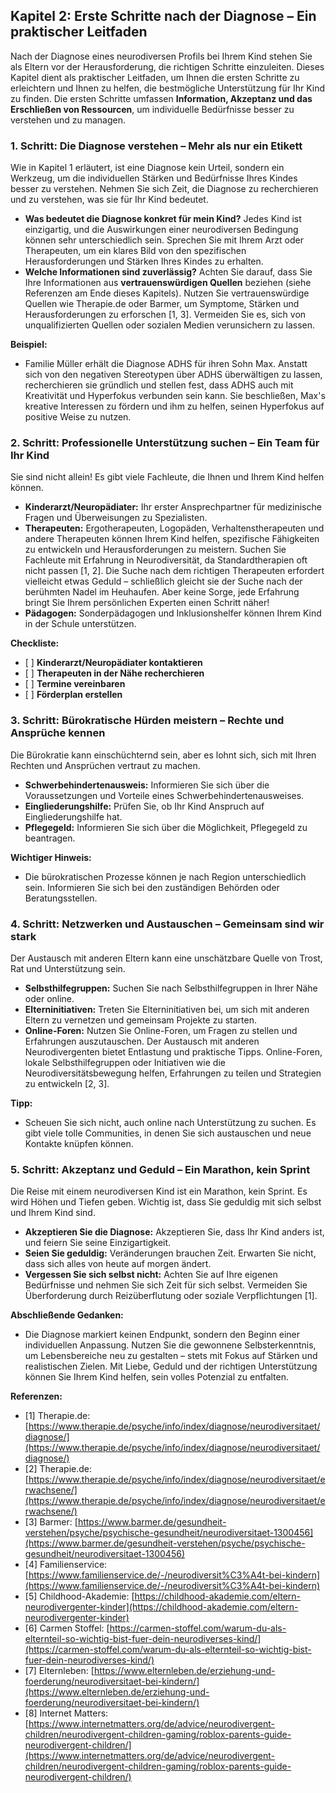 ## Kapitel 2: Erste Schritte nach der Diagnose – Ein praktischer Leitfaden

Nach der Diagnose eines neurodiversen Profils bei Ihrem Kind stehen Sie als Eltern vor der Herausforderung, die richtigen Schritte einzuleiten. Dieses Kapitel dient als praktischer Leitfaden, um Ihnen die ersten Schritte zu erleichtern und Ihnen zu helfen, die bestmögliche Unterstützung für Ihr Kind zu finden. Die ersten Schritte umfassen **Information, Akzeptanz und das Erschließen von Ressourcen**, um individuelle Bedürfnisse besser zu verstehen und zu managen.

### 1. Schritt: Die Diagnose verstehen – Mehr als nur ein Etikett

Wie in Kapitel 1 erläutert, ist eine Diagnose kein Urteil, sondern ein Werkzeug, um die individuellen Stärken und Bedürfnisse Ihres Kindes besser zu verstehen. Nehmen Sie sich Zeit, die Diagnose zu recherchieren und zu verstehen, was sie für Ihr Kind bedeutet.

*   **Was bedeutet die Diagnose konkret für mein Kind?** Jedes Kind ist einzigartig, und die Auswirkungen einer neurodiversen Bedingung können sehr unterschiedlich sein. Sprechen Sie mit Ihrem Arzt oder Therapeuten, um ein klares Bild von den spezifischen Herausforderungen und Stärken Ihres Kindes zu erhalten.
*   **Welche Informationen sind zuverlässig?** Achten Sie darauf, dass Sie Ihre Informationen aus **vertrauenswürdigen Quellen** beziehen (siehe Referenzen am Ende dieses Kapitels). Nutzen Sie vertrauenswürdige Quellen wie Therapie.de oder Barmer, um Symptome, Stärken und Herausforderungen zu erforschen \[1, 3]. Vermeiden Sie es, sich von unqualifizierten Quellen oder sozialen Medien verunsichern zu lassen.

**Beispiel:**

*   Familie Müller erhält die Diagnose ADHS für ihren Sohn Max. Anstatt sich von den negativen Stereotypen über ADHS überwältigen zu lassen, recherchieren sie gründlich und stellen fest, dass ADHS auch mit Kreativität und Hyperfokus verbunden sein kann. Sie beschließen, Max's kreative Interessen zu fördern und ihm zu helfen, seinen Hyperfokus auf positive Weise zu nutzen.

### 2. Schritt: Professionelle Unterstützung suchen – Ein Team für Ihr Kind

Sie sind nicht allein! Es gibt viele Fachleute, die Ihnen und Ihrem Kind helfen können.

*   **Kinderarzt/Neuropädiater:** Ihr erster Ansprechpartner für medizinische Fragen und Überweisungen zu Spezialisten.
*   **Therapeuten:** Ergotherapeuten, Logopäden, Verhaltenstherapeuten und andere Therapeuten können Ihrem Kind helfen, spezifische Fähigkeiten zu entwickeln und Herausforderungen zu meistern. Suchen Sie Fachleute mit Erfahrung in Neurodiversität, da Standardtherapien oft nicht passen \[1, 2]. Die Suche nach dem richtigen Therapeuten erfordert vielleicht etwas Geduld – schließlich gleicht sie der Suche nach der berühmten Nadel im Heuhaufen. Aber keine Sorge, jede Erfahrung bringt Sie Ihrem persönlichen Experten einen Schritt näher!
*   **Pädagogen:** Sonderpädagogen und Inklusionshelfer können Ihrem Kind in der Schule unterstützen.

**Checkliste:**

*   \[ ] **Kinderarzt/Neuropädiater kontaktieren**
*   \[ ] **Therapeuten in der Nähe recherchieren**
*   \[ ] **Termine vereinbaren**
*   \[ ] **Förderplan erstellen**

### 3. Schritt: Bürokratische Hürden meistern – Rechte und Ansprüche kennen

Die Bürokratie kann einschüchternd sein, aber es lohnt sich, sich mit Ihren Rechten und Ansprüchen vertraut zu machen.

*   **Schwerbehindertenausweis:** Informieren Sie sich über die Voraussetzungen und Vorteile eines Schwerbehindertenausweises.
*   **Eingliederungshilfe:** Prüfen Sie, ob Ihr Kind Anspruch auf Eingliederungshilfe hat.
*   **Pflegegeld:** Informieren Sie sich über die Möglichkeit, Pflegegeld zu beantragen.

**Wichtiger Hinweis:**

*   Die bürokratischen Prozesse können je nach Region unterschiedlich sein. Informieren Sie sich bei den zuständigen Behörden oder Beratungsstellen.

### 4. Schritt: Netzwerken und Austauschen – Gemeinsam sind wir stark

Der Austausch mit anderen Eltern kann eine unschätzbare Quelle von Trost, Rat und Unterstützung sein.

*   **Selbsthilfegruppen:** Suchen Sie nach Selbsthilfegruppen in Ihrer Nähe oder online.
*   **Elterninitiativen:** Treten Sie Elterninitiativen bei, um sich mit anderen Eltern zu vernetzen und gemeinsam Projekte zu starten.
*   **Online-Foren:** Nutzen Sie Online-Foren, um Fragen zu stellen und Erfahrungen auszutauschen. Der Austausch mit anderen Neurodivergenten bietet Entlastung und praktische Tipps. Online-Foren, lokale Selbsthilfegruppen oder Initiativen wie die Neurodiversitätsbewegung helfen, Erfahrungen zu teilen und Strategien zu entwickeln \[2, 3].

**Tipp:**

*   Scheuen Sie sich nicht, auch online nach Unterstützung zu suchen. Es gibt viele tolle Communities, in denen Sie sich austauschen und neue Kontakte knüpfen können.

### 5. Schritt: Akzeptanz und Geduld – Ein Marathon, kein Sprint

Die Reise mit einem neurodiversen Kind ist ein Marathon, kein Sprint. Es wird Höhen und Tiefen geben. Wichtig ist, dass Sie geduldig mit sich selbst und Ihrem Kind sind.

*   **Akzeptieren Sie die Diagnose:** Akzeptieren Sie, dass Ihr Kind anders ist, und feiern Sie seine Einzigartigkeit.
*   **Seien Sie geduldig:** Veränderungen brauchen Zeit. Erwarten Sie nicht, dass sich alles von heute auf morgen ändert.
*   **Vergessen Sie sich selbst nicht:** Achten Sie auf Ihre eigenen Bedürfnisse und nehmen Sie sich Zeit für sich selbst. Vermeiden Sie Überforderung durch Reizüberflutung oder soziale Verpflichtungen \[1].

**Abschließende Gedanken:**

*   Die Diagnose markiert keinen Endpunkt, sondern den Beginn einer individuellen Anpassung. Nutzen Sie die gewonnene Selbsterkenntnis, um Lebensbereiche neu zu gestalten – stets mit Fokus auf Stärken und realistischen Zielen. Mit Liebe, Geduld und der richtigen Unterstützung können Sie Ihrem Kind helfen, sein volles Potenzial zu entfalten.

**Referenzen:**

*   \[1] Therapie.de: [https://www.therapie.de/psyche/info/index/diagnose/neurodiversitaet/diagnose/](https://www.therapie.de/psyche/info/index/diagnose/neurodiversitaet/diagnose/)
*   \[2] Therapie.de: [https://www.therapie.de/psyche/info/index/diagnose/neurodiversitaet/erwachsene/](https://www.therapie.de/psyche/info/index/diagnose/neurodiversitaet/erwachsene/)
*   \[3] Barmer: [https://www.barmer.de/gesundheit-verstehen/psyche/psychische-gesundheit/neurodiversitaet-1300456](https://www.barmer.de/gesundheit-verstehen/psyche/psychische-gesundheit/neurodiversitaet-1300456)
*   \[4] Familienservice: [https://www.familienservice.de/-/neurodiversit%C3%A4t-bei-kindern](https://www.familienservice.de/-/neurodiversit%C3%A4t-bei-kindern)
*   \[5] Childhood-Akademie: [https://childhood-akademie.com/eltern-neurodivergenter-kinder](https://childhood-akademie.com/eltern-neurodivergenter-kinder)
*   \[6] Carmen Stoffel: [https://carmen-stoffel.com/warum-du-als-elternteil-so-wichtig-bist-fuer-dein-neurodiverses-kind/](https://carmen-stoffel.com/warum-du-als-elternteil-so-wichtig-bist-fuer-dein-neurodiverses-kind/)
*   \[7] Elternleben: [https://www.elternleben.de/erziehung-und-foerderung/neurodiversitaet-bei-kindern/](https://www.elternleben.de/erziehung-und-foerderung/neurodiversitaet-bei-kindern/)
*   \[8] Internet Matters: [https://www.internetmatters.org/de/advice/neurodivergent-children/neurodivergent-children-gaming/roblox-parents-guide-neurodivergent-children/](https://www.internetmatters.org/de/advice/neurodivergent-children/neurodivergent-children-gaming/roblox-parents-guide-neurodivergent-children/)
